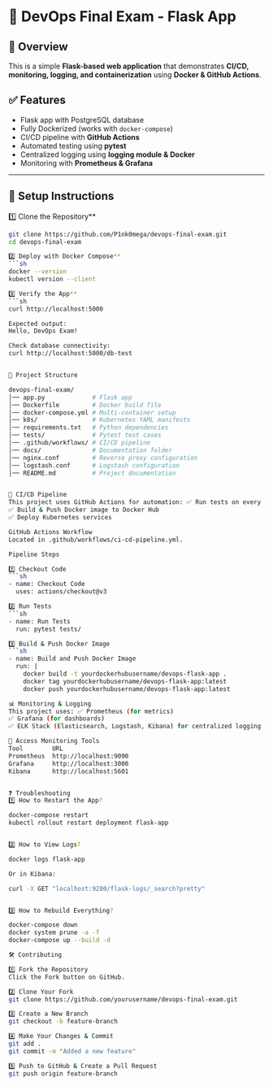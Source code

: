 # 🚀 DevOps Final Exam - Flask App

## 📌 Overview
This is a simple **Flask-based web application** that demonstrates **CI/CD, monitoring, logging, and containerization** using **Docker & GitHub Actions**.

## ✅ Features
- Flask app with PostgreSQL database
- Fully Dockerized (works with `docker-compose`)
- CI/CD pipeline with **GitHub Actions**
- Automated testing using **pytest**
- Centralized logging using **logging module & Docker**
- Monitoring with **Prometheus & Grafana**

---

## 🔧 **Setup Instructions**

1️⃣ Clone the Repository**
```sh
git clone https://github.com/P1nk0mega/devops-final-exam.git
cd devops-final-exam

2️⃣ Deploy with Docker Compose**
```sh
docker --version
kubectl version --client

3️⃣ Verify the App**
```sh
curl http://localhost:5000

Expected output:
Hello, DevOps Exam!

Check database connectivity:
curl http://localhost:5000/db-test


📂 Project Structure

devops-final-exam/
│── app.py             # Flask app
│── Dockerfile         # Docker build file
│── docker-compose.yml # Multi-container setup
│── k8s/               # Kubernetes YAML manifests
│── requirements.txt   # Python dependencies
│── tests/             # Pytest test cases
│── .github/workflows/ # CI/CD pipeline
│── docs/              # Documentation folder
│── nginx.conf         # Reverse proxy configuration
│── logstash.conf      # Logstash configuration
│── README.md          # Project documentation


🔄 CI/CD Pipeline
This project uses GitHub Actions for automation: ✅ Run tests on every push
✅ Build & Push Docker image to Docker Hub
✅ Deploy Kubernetes services

GitHub Actions Workflow
Located in .github/workflows/ci-cd-pipeline.yml.

Pipeline Steps

1️⃣ Checkout Code
```sh
- name: Checkout Code
  uses: actions/checkout@v3

2️⃣ Run Tests
```sh
- name: Run Tests
  run: pytest tests/

3️⃣ Build & Push Docker Image
```sh
- name: Build and Push Docker Image
  run: |
    docker build -t yourdockerhubusername/devops-flask-app .
    docker tag yourdockerhubusername/devops-flask-app:latest
    docker push yourdockerhubusername/devops-flask-app:latest

📊 Monitoring & Logging
This project uses: ✅ Prometheus (for metrics)
✅ Grafana (for dashboards)
✅ ELK Stack (Elasticsearch, Logstash, Kibana) for centralized logging

📌 Access Monitoring Tools
Tool	    URL
Prometheus	http://localhost:9090
Grafana	    http://localhost:3000
Kibana	    http://localhost:5601


❓ Troubleshooting
1️⃣ How to Restart the App?

docker-compose restart
kubectl rollout restart deployment flask-app


2️⃣ How to View Logs?

docker logs flask-app

Or in Kibana:

curl -X GET "localhost:9200/flask-logs/_search?pretty"


3️⃣ How to Rebuild Everything?

docker-compose down
docker system prune -a -f
docker-compose up --build -d

🛠 Contributing

1️⃣ Fork the Repository
Click the Fork button on GitHub.

2️⃣ Clone Your Fork
git clone https://github.com/yourusername/devops-final-exam.git

3️⃣ Create a New Branch
git checkout -b feature-branch

4️⃣ Make Your Changes & Commit
git add .
git commit -m "Added a new feature"

5️⃣ Push to GitHub & Create a Pull Request
git push origin feature-branch
